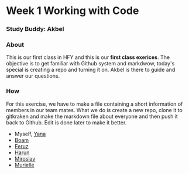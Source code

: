 # Week 1 Working with Code

### Study Buddy: Akbel

### About
This is our first class in HFY and this is our **first class exerices**. The objective is to get familiar with Github system and markdwow, today's special is creating a repo and turning it on. Akbel is there to guide and answer our questions.

### How
For this exercise, we have to make a file containing a short information of members in our team mates. What we do is create a new repo, clone it to gitkraken and make the markdown file about everyone and then push it back to Github. Edit is done later to make it better. 

* Myself, [Yana](./Yana.md)
* [Boam](./Boam.md)
* [Feruz](./Feruz.md)
* [Harun](./Harun.md)
* [Miroslav](./Miroslav.md)
* [Murielle](./Murielle.md)

